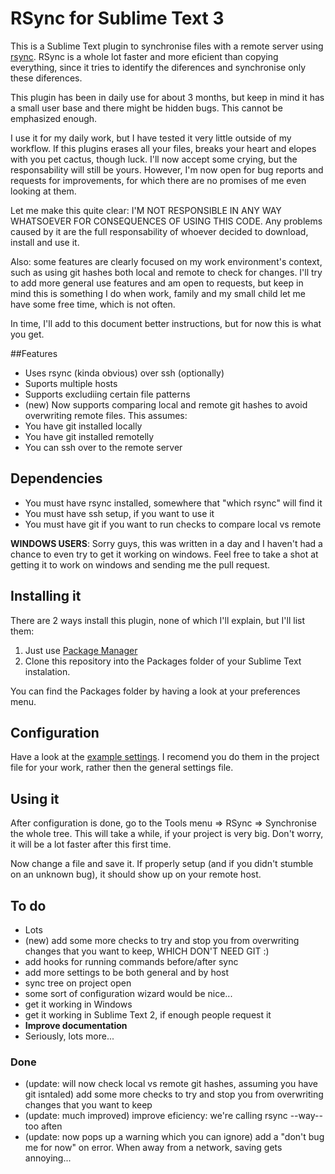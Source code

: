 # RSync for Sublime Text 3

This is a Sublime Text plugin to synchronise files with a remote server using [rsync](http://en.wikipedia.org/wiki/Rsync). RSync is a whole lot faster and more eficient than copying everything, since it tries to identify the diferences and synchronise only these diferences.

This plugin has been in daily use for about 3 months, but keep in mind it has a small user base and there might be hidden bugs. This cannot be emphasized enough.

I use it for my daily work, but I have tested it very little outside of my workflow.
If this plugins erases all your files, breaks your heart and elopes with you pet cactus, though luck. I'll now accept some crying, but the responsability will still be yours. However, I'm now open for bug reports and requests for improvements, for which there are no promises of me even looking at them.

Let me make this quite clear: I'M NOT RESPONSIBLE IN ANY WAY WHATSOEVER FOR CONSEQUENCES OF USING THIS CODE. Any problems caused by it are the full responsability of whoever decided to download, install and use it.

Also: some features are clearly focused on my work environment's context, such as using git hashes both local and remote to check for changes. I'll try to add more general use features and am open to requests, but keep in mind this is something I do when work, family and my small child let me have some free time, which is not often.

In time, I'll add to this document better instructions, but for now this is what you get.

##Features

- Uses rsync (kinda obvious) over ssh (optionally)
- Suports multiple hosts
- Supports excludiing certain file patterns
- (new) Now supports comparing local and remote git hashes to avoid overwriting remote files. This assumes:
 - You have git installed locally
 - You have git installed remotelly
 - You can ssh over to the remote server


## Dependencies
- You must have rsync installed, somewhere that "which rsync" will find it
- You must have ssh setup, if you want to use it
- You must have git if you want to run checks to compare local vs remote

**WINDOWS USERS**: Sorry guys, this was written in a day and I haven't had a chance to even try to get it working on windows. Feel free to take a shot at getting it to work on windows and sending me the pull request.

## Installing it
There are 2 ways install this plugin, none of which I'll explain, but I'll list them:

1. Just use [Package Manager](https://sublime.wbond.net/)
1. Clone this repository into the Packages folder of your Sublime Text instalation. 

 You can find the Packages folder by having a look at your preferences menu.

## Configuration
Have a look at the [example settings](./RSync.sublime-settings).
I recomend you do them in the project file for your work, rather then the general settings file.

## Using it 
After configuration is done, go to the Tools menu => RSync => Synchronise the whole tree.
This will take a while, if your project is very big. Don't worry, it will be a lot faster after this first time.

Now change a file and save it. If properly setup (and if you didn't stumble on an unknown bug), it should show up on your remote host.


## To do
- Lots
- (new) add some more checks to try and stop you from overwriting changes that you want to keep, WHICH DON'T NEED GIT :)
- add hooks for running commands before/after sync
- add more settings to be both general and by host
- sync tree on project open
- some sort of configuration wizard would be nice...
- get it working in Windows
- get it working in Sublime Text 2, if enough people request it
- **Improve documentation**
- Seriously, lots more...

### Done
- (update: will now check local vs remote git hashes, assuming you have git isntaled) add some more checks to try and stop you from overwriting changes that you want to keep
- (update: much improved) improve eficiency: we're calling rsync --way-- too aften
- (update: now pops up a warning which you can ignore) add a "don't bug me for now" on error. When away from a network, saving gets annoying...



